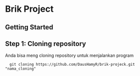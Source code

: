 # Brik Project
## Getting Started
## Step 1: Cloning repository
Anda bisa meng cloning repository untuk menjalankan program
```http
  git cloning https://github.com/DausHamyR/brik-projeck.git "nama_cloning"
```
